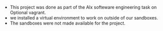 - This project was done as part of the Alx softeware engineering task on Optional vagrant.
- we installed a virtual environment to work on outside of our sandboxes.
- The sandboxes were not made available for the project.
